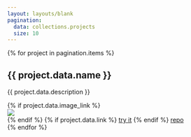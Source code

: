 ```yaml
---
layout: layouts/blank
pagination: 
  data: collections.projects
  size: 10
---
```


{% for project in pagination.items %}
<div class="bg-white px-4 py-4 shadow">
  <h2 class="capitalize font-semibold">{{ project.data.name }}</h2>
  <p>{{ project.data.description }}</p>
  {% if project.data.image_link %}
  <section class="bg-gray-200 py-2 px-2">
  <img src="{{project.data.image_link}}" class="lg:max-w-xl mx-auto object-scale-down" />
  </section>
  {% endif %}
  {% if project.data.link %}
  <a href="{{ project.data.link }}" class="inline underline"> try it</a>
  {% endif %}
  <a href="{{ project.data.repo_link }}" class="inline underline">repo</a>
</div>
{% endfor %}

